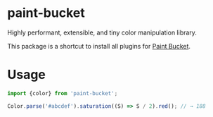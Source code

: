 # paint-bucket

Highly performant, extensible, and tiny color manipulation library.

This package is a shortcut to install all plugins for [Paint Bucket](https://github.com/smikhalevski/paint-bucket/).

# Usage

```ts
import {color} from 'paint-bucket';

Color.parse('#abcdef').saturation((S) => S / 2).red(); // → 188
```
